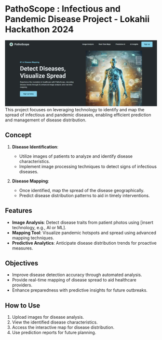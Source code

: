 # PathoScope : Infectious and Pandemic Disease Project - Lokahii Hackathon 2024
![image](https://raw.githubusercontent.com/akbarpublik34/Disease-identify-and-mapping./refs/heads/main/pathoscope.jpg)
This project focuses on leveraging technology to identify and map the spread of infectious and pandemic diseases, enabling efficient prediction and management of disease distribution.

## Concept  
1. **Disease Identification**:  
   - Utilize images of patients to analyze and identify disease characteristics.  
   - Implement image processing techniques to detect signs of infectious diseases.  

2. **Disease Mapping**:  
   - Once identified, map the spread of the disease geographically.  
   - Predict disease distribution patterns to aid in timely interventions.  

## Features  
- **Image Analysis**: Detect disease traits from patient photos using [insert technology, e.g., AI or ML].  
- **Mapping Tool**: Visualize pandemic hotspots and spread using advanced mapping techniques.  
- **Predictive Analytics**: Anticipate disease distribution trends for proactive measures.

## Objectives  
- Improve disease detection accuracy through automated analysis.  
- Provide real-time mapping of disease spread to aid healthcare providers.  
- Enhance preparedness with predictive insights for future outbreaks.  

## How to Use  
1. Upload images for disease analysis.  
2. View the identified disease characteristics.  
3. Access the interactive map for disease distribution.  
4. Use prediction reports for future planning.  



 
